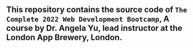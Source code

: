 ## This repository contains the source code of `The Complete 2022 Web Development Bootcamp`, A course by Dr. Angela Yu, lead instructor at the London App Brewery, London. 
